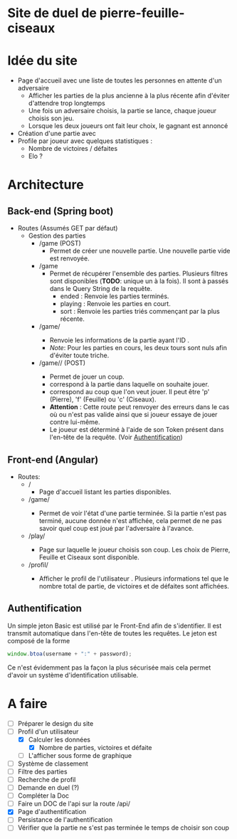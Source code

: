 # Site de duel de pierre-feuille-ciseaux

# Idée du site 
- Page d'accueil avec une liste de toutes les personnes en attente d'un adversaire
    - Afficher les parties de la plus ancienne à la plus récente afin d'éviter d'attendre trop longtemps
    - Une fois un adversaire choisis, la partie se lance, chaque joueur choisis son jeu.
    - Lorsque les deux joueurs ont fait leur choix, le gagnant est annoncé
- Création d'une partie avec 
- Profile par joueur avec quelques statistiques : 
    - Nombre de victoires / défaites
    - Elo ? 

# Architecture

## Back-end (Spring boot)
- Routes (Assumés GET par défaut)
    - Gestion des parties
        - /game (POST)
            - Permet de créer une nouvelle partie. Une nouvelle partie vide est renvoyée.
        - /game
            - Permet de récupérer l'ensemble des parties. Plusieurs filtres sont disponibles (**TODO**: unique un à la fois). Il sont à passés dans le Query String de la requête.
                - ended : Renvoie les parties terminés.
                - playing : Renvoie les parties en court.
                - sort : Renvoie les parties triés commençant par la plus récente.
        - /game/<id>
            - Renvoie les informations de la partie ayant l'ID <id>.
            - _Note_: Pour les parties en cours, les deux tours sont nuls afin d'éviter toute triche.
        - /game/<gameId>/<play> (POST)
            - Permet de jouer un coup. 
            - <gameId> correspond à la partie dans laquelle on souhaite jouer.
            - <play> correspond au coup que l'on veut jouer. Il peut être 'p' (Pierre), 'f' (Feuille) ou 'c' (Ciseaux).
            - **Attention** : Cette route peut renvoyer des erreurs dans le cas où <play> ou <gameId> n'est pas valide ainsi que si joueur essaye de jouer contre lui-même.
            - Le joueur est déterminé à l'aide de son Token présent dans l'en-tête de la requête. (Voir [Authentification](#Authentification))

## Front-end (Angular)
- Routes:
    - / 
        - Page d'accueil listant les parties disponibles.
    - /game/<id>
        - Permet de voir l'état d'une partie terminée. Si la partie n'est pas terminé, aucune donnée n'est affichée, cela permet de ne pas savoir quel coup est joué par l'adversaire à l'avance.
    - /play/<id> 
        - Page sur laquelle le joueur choisis son coup. Les choix de Pierre, Feuille et Ciseaux sont disponible.
    - /profil/<username>
        - Afficher le profil de l'utilisateur <username>. Plusieurs informations tel que le nombre total de partie, de victoires et de défaites sont affichées.

## Authentification
Un simple jeton Basic est utilisé par le Front-End afin de s'identifier. Il est transmit automatique dans l'en-tête de toutes les requêtes.
Le jeton est composé de la forme 
```javascript
window.btoa(username + ":" + password);
```

Ce n'est évidemment pas la façon la plus sécurisée mais cela permet d'avoir un système d'identification utilisable.

# A faire
- [ ] Préparer le design du site
- [ ] Profil d'un utilisateur
    - [X] Calculer les données
        - [X] Nombre de parties, victoires et défaite
    - [ ] L'afficher sous forme de graphique
- [ ] Système de classement
- [ ] Filtre des parties
- [ ] Recherche de profil
- [ ] Demande en duel (?)
- [ ] Compléter la Doc
- [ ] Faire un DOC de l'api sur la route /api/
- [X] Page d'authentification
- [ ] Persistance de l'authentification
- [ ] Vérifier que la partie ne s'est pas terminée le temps de choisir son coup
